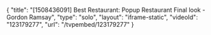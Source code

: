 {
    "title": "[1508436091] Best Restaurant: Popup Restaurant Final look - Gordon Ramsay",
    "type": "solo",
    "layout": "iframe-static",
    "videoId": "123179277",
    "url": "\/tvpembed\/123179277"
}